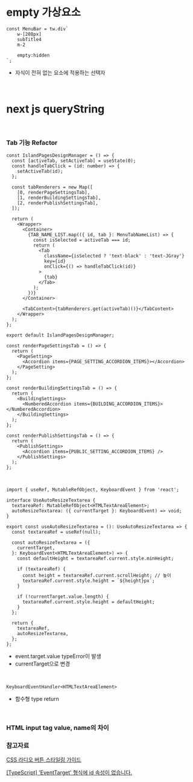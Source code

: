 # empty 가상요소

```TSX
const MenuBar = tw.div`
    w-[208px]
    subTitle4
    m-2

    empty:hidden
`;
```

- 자식이 전혀 없는 요소에 적용하는 선택자

<br>

# next js queryString

<br>

### Tab 기능 Refactor

```TSX
const IslandPagesDesignManager = () => {
  const [activeTab, setActiveTab] = useState(0);
  const handleTabClick = (id: number) => {
    setActiveTab(id);
  };

  const tabRenderers = new Map([
    [0, renderPageSettingsTab],
    [1, renderBuildingSettingsTab],
    [2, renderPublishSettingsTab],
  ]);

  return (
    <Wrapper>
      <Container>
        {TAB_NAME_LIST.map(({ id, tab }: MenuTabNameList) => {
          const isSelected = activeTab === id;
          return (
            <Tab
              className={isSelected ? 'text-black' : 'text-JGray'}
              key={id}
              onClick={() => handleTabClick(id)}
            >
              {tab}
            </Tab>
          );
        })}
      </Container>

      <TabContent>{tabRenderers.get(activeTab)()}</TabContent>
    </Wrapper>
  );
};

export default IslandPagesDesignManager;

const renderPageSettingsTab = () => {
  return (
    <PageSetting>
      <Accordion items={PAGE_SETTING_ACCORDION_ITEMS}></Accordion>
    </PageSetting>
  );
};

const renderBuildingSettingsTab = () => {
  return (
    <BuildingSettings>
      <NumberedAccordion items={BUILDING_ACCORDION_ITEMS}></NumberedAccordion>
    </BuildingSettings>
  );
};

const renderPublishSettingsTab = () => {
  return (
    <PublishSettings>
      <Accordion items={PUBLIC_SETTING_ACCORDION_ITEMS} />
    </PublishSettings>
  );
};
```

<br>

```TSX
import { useRef, MutableRefObject, KeyboardEvent } from 'react';

interface UseAutoResizeTextarea {
  textareaRef: MutableRefObject<HTMLTextAreaElement>;
  autoResizeTextarea: ({ currentTarget }: KeyboardEvent) => void;
}

export const useAutoResizeTextarea = (): UseAutoResizeTextarea => {
  const textareaRef = useRef(null);

  const autoResizeTextarea = ({
    currentTarget,
  }: KeyboardEvent<HTMLTextAreaElement>) => {
    const defaultHeight = textareaRef.current.style.minHeight;

    if (textareaRef) {
      const height = textareaRef.current.scrollHeight; // 높이
      textareaRef.current.style.height = `${height}px`;
    }

    if (!currentTarget.value.length) {
      textareaRef.current.style.height = defaultHeight;
    }
  };

  return {
    textareaRef,
    autoResizeTextarea,
  };
};

```

- event.target.value typeError이 발생
- currentTarget으로 변경

<br>

```TSX
KeyboardEventHandler<HTMLTextAreaElement>
```

- 함수형 type return

<br>

### HTML input tag value, name의 차이

### 참고자료

[CSS 라디오 버튼 스타일링 가이드](https://www.daleseo.com/css-html-radio/)

[[TypeScript] 'EventTarget' 형식에 id 속성이 없습니다.](https://velog.io/@e_juhee/TypeScript-EventType)
